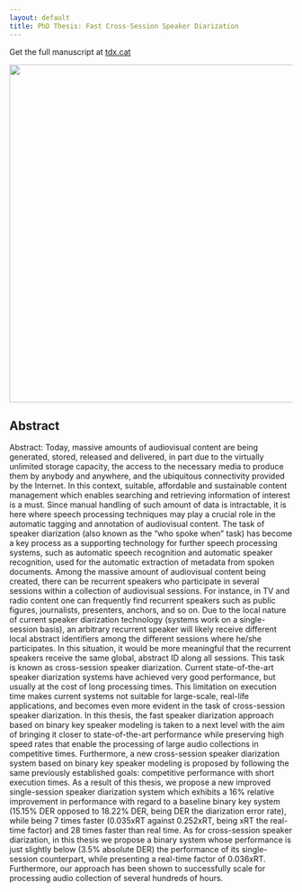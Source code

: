 ```yaml
---
layout: default
title: PhD Thesis: Fast Cross-Session Speaker Diarization
---
```


Get the full manuscript at [tdx.cat](http://www.tdx.cat/handle/10803/309290)

<img src='{{ "/images/KBMTrainingNew.png" | relative_url }}' width="600" />


## Abstract
Abstract: Today, massive amounts of audiovisual content are being generated, stored, released and delivered, in part due to the virtually unlimited storage capacity, the access to the necessary media to produce them by anybody and anywhere, and the ubiquitous connectivity provided by the Internet. In this context, suitable, affordable and sustainable content management which enables searching and retrieving information of interest is a must. Since manual handling of such amount of data is intractable, it is here where speech processing techniques may play a crucial role in the automatic tagging and annotation of audiovisual content. The task of speaker diarization (also known as the “who spoke when” task) has become a key process as a supporting technology for further speech processing systems, such as automatic speech recognition and automatic speaker recognition, used for the automatic extraction of metadata from spoken documents. Among the massive amount of audiovisual content being created, there can be recurrent speakers who participate in several sessions within a collection of audiovisual sessions. For instance, in TV and radio content one can frequently find recurrent speakers such as public figures, journalists, presenters, anchors, and so on. Due to the local nature of current speaker diarization technology (systems work on a single-session basis), an arbitrary recurrent speaker will likely receive different local abstract identifiers among the different sessions where he/she participates. In this situation, it would be more meaningful that the recurrent speakers receive the same global, abstract ID along all sessions. This task is known as cross-session speaker diarization. Current state-of-the-art speaker diarization systems have achieved very good performance, but usually at the cost of long processing times. This limitation on execution time makes current systems not suitable for large-scale, real-life applications, and becomes even more evident in the task of cross-session speaker diarization. In this thesis, the fast speaker diarization approach based on binary key speaker modeling is taken to a next level with the aim of bringing it closer to state-of-the-art performance while preserving high speed rates that enable the processing of large audio collections in competitive times. Furthermore, a new cross-session speaker diarization system based on binary key speaker modeling is proposed by following the same previously established goals: competitive performance with short execution times. As a result of this thesis, we propose a new improved single-session speaker diarization system which exhibits a 16% relative improvement in performance with regard to a baseline binary key system (15.15% DER opposed to 18.22% DER, being DER the diarization error rate), while being 7 times faster (0.035xRT against 0.252xRT, being xRT the real-time factor) and 28 times faster than real time. As for cross-session speaker diarization, in this thesis we propose a binary system whose performance is just slightly below (3.5% absolute DER) the performance of its single-session counterpart, while presenting a real-time factor of 0.036xRT. Furthermore, our approach has been shown to successfully scale for processing audio collection of several hundreds of hours.


